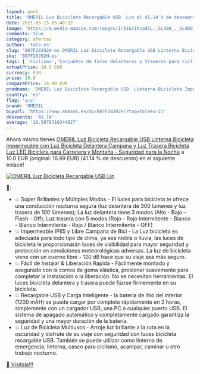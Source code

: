 ```yaml
---
layout: post
title: 'OMERIL Luz Bicicleta Recargable USB  Lin al 41.14 % de descuento'
date: 2021-05-15 05:40:32
image: 'https://m.media-amazon.com/images/I/51GJihcodCL._SL500_._SL400_.jpg'
comments: true
category: ofertas
author: 'tole.es'
slug: 'B07F28J92H-es OMERIL Luz Bicicleta Recargable USB Linterna Bicicleta...'
sku: 'B07F28J92H-es'
tags: [ 'Ciclismo','Conjuntos de faros delanteros y traseros para ciclismo','Deportes y aire libre','Luces y reflectores de ciclismo','Ropa y equipo para deportes','bicicleta','omeril', ]
actualPrice: 10.0 EUR
currency: EUR
price: 10.0
comparePrice: 16.99 EUR
prodname: 'OMERIL Luz Bicicleta Recargable USB  Linterna Bicicleta Impermeable con Luz Bicicleta Delantera  Campana y Luz Trasera Bicicleta  Luz LED Bicicleta para Carretera y Montaña - Seguridad para la Noche'
country: 'es'
flag: '🇪🇸'
brand: 'OMERIL'
buyurl: 'https://www.amazon.es/dp/B07F28J92H/?tag=tolees-21'
descuento: '41.14'
average: '16.5979310344827'
---
```


Ahora mismo tienes [OMERIL Luz Bicicleta Recargable USB  Linterna Bicicleta Impermeable con Luz Bicicleta Delantera  Campana y Luz Trasera Bicicleta  Luz LED Bicicleta para Carretera y Montaña - Seguridad para la Noche](https://www.amazon.es/dp/B07F28J92H/?tag=tolees-21) a 10.0 EUR (original: 16.99 EUR) (41.14 %  de descuento) en el siguiente enlace!

[![OMERIL Luz Bicicleta Recargable USB  Lin](https://m.media-amazon.com/images/I/51GJihcodCL._SL500_._SL400_.jpg)](https://www.amazon.es/dp/B07F28J92H/?tag=tolees-21)

🔎:

- 💥 Súper Brillantes y Múltiples Modos - El luces para bicicleta te ofrece una conducción nocturna segura (luz delantera de 300 lúmenes y luz trasera de 100 lúmenes); La luz delantera tiene 3 modos (Alto - Bajo – Flash - Off); Luz trasera con 5 modos (Rojo - Rojo Intermitente - Blanco - Blanco Intermitente - Rojo / Blanco Intermitente - OFF)
- 💥 Impermeable IP65 y Libre Campana de Bici - La Luz bicicleta es adecuada para todo tipo de clima, ya sea niebla o lluvia, las luces de bicicleta le proporcionarán luces de visibilidad para mayor seguridad y protección en condiciones meteorológicas adversas. La luz de bicicleta viene con un cuerno libre - 120 dB hace que su viaje sea más seguro.
- 💥 Fácil de Instalar & Liberación Rápida - Fácilmente montado y asegurado con la correa de goma elástica, presionar suavemente para completar la instalación o la liberación. No se necesitan herramientas. El luces bicicleta delantera y trasera puede fijarse firmemente en su bicicleta.
- 💥 Recargable USB y Carga Inteligente - la batería de litio del interior (1200 mAH) se puede cargar por completo rápidamente en 2 horas, simplemente con un cargador USB, una PC o cualquier puerto USB. El sistema de apagado automático y completamente cargado garantiza la seguridad y una mayor duración de la batería.
- 💥 Luz de Bicicleta Multiusos - Arroje luz brillante a la ruta en la oscuridad y disfrute de su viaje con seguridad con luces bicicleta recargable USB. También se puede utilizar como linterna de emergencia, linterna, casco para ciclismo, acampar, caminar u otro trabajo nocturno.

[🛒 Visítala!!!](https://www.amazon.es/dp/B07F28J92H/?tag=tolees-21)
